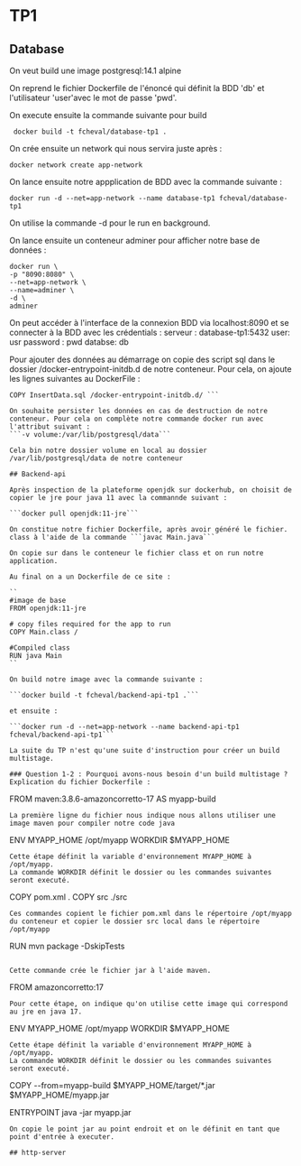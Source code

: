 # TP1

## Database 

On veut build une image postgresql:14.1 alpine

On reprend le fichier Dockerfile de l'énoncé qui définit la BDD 'db' et l'utilisateur 'user'avec le mot de passe 'pwd'.

On execute ensuite la commande suivante pour build

``` docker build -t fcheval/database-tp1 .```

On crée ensuite un network qui nous servira juste après :

```docker network create app-network```

On lance ensuite notre appplication de BDD avec la commande suivante :

```docker run -d --net=app-network --name database-tp1 fcheval/database-tp1```

On utilise la commande -d pour le run en background.

On lance ensuite un conteneur adminer pour afficher notre base de données :

```
docker run \
-p "8090:8080" \
--net=app-network \
--name=adminer \
-d \
adminer
```

On peut accéder à l'interface de la connexion BDD via localhost:8090 et se connecter à la BDD avec les crédentials :
serveur : database-tp1:5432
user: usr
password : pwd
databse: db

Pour ajouter des données au démarrage on copie des script sql dans le dossier /docker-entrypoint-initdb.d de notre conteneur. Pour cela, on ajoute les lignes suivantes au DockerFile :

```COPY CreateSchema.sql /docker-entrypoint-initdb.d/
COPY InsertData.sql /docker-entrypoint-initdb.d/ ```

On souhaite persister les données en cas de destruction de notre conteneur. Pour cela on complète notre commande docker run avec l'attribut suivant :
```-v volume:/var/lib/postgresql/data```

Cela bin notre dossier volume en local au dossier /var/lib/postgresql/data de notre conteneur

## Backend-api

Après inspection de la plateforme openjdk sur dockerhub, on choisit de copier le jre pour java 11 avec la commannde suivant :

```docker pull openjdk:11-jre```

On constitue notre fichier Dockerfile, après avoir généré le fichier. class à l'aide de la commande ```javac Main.java```

On copie sur dans le conteneur le fichier class et on run notre application.

Au final on a un Dockerfile de ce site :

``
#image de base
FROM openjdk:11-jre

# copy files required for the app to run
COPY Main.class /

#Compiled class
RUN java Main
``

On build notre image avec la commande suivante :

```docker build -t fcheval/backend-api-tp1 .```

et ensuite :

```docker run -d --net=app-network --name backend-api-tp1 fcheval/backend-api-tp1```

La suite du TP n'est qu'une suite d'instruction pour créer un build multistage.

### Question 1-2 : Pourquoi avons-nous besoin d'un build multistage ? Explication du fichier Dockerfile :

``` 
FROM maven:3.8.6-amazoncorretto-17 AS myapp-build
```
La première ligne du fichier nous indique nous allons utiliser une image maven pour compiler notre code java

```
ENV MYAPP_HOME /opt/myapp
WORKDIR $MYAPP_HOME
```
Cette étape définit la variable d'environnement MYAPP_HOME à /opt/myapp.
La commande WORKDIR définit le dossier ou les commandes suivantes seront executé.

```
COPY pom.xml .
COPY src ./src
```
Ces commandes copient le fichier pom.xml dans le répertoire /opt/myapp du conteneur et copier le dossier src local dans le répertoire /opt/myapp

```
RUN mvn package -DskipTests
```

Cette commande crée le fichier jar à l'aide maven.

```
FROM amazoncorretto:17
```
Pour cette étape, on indique qu'on utilise cette image qui correspond au jre en java 17.

```
ENV MYAPP_HOME /opt/myapp
WORKDIR $MYAPP_HOME
```
Cette étape définit la variable d'environnement MYAPP_HOME à /opt/myapp.
La commande WORKDIR définit le dossier ou les commandes suivantes seront executé.

```
COPY --from=myapp-build $MYAPP_HOME/target/*.jar $MYAPP_HOME/myapp.jar

ENTRYPOINT java -jar myapp.jar
```
On copie le point jar au point endroit et on le définit en tant que point d'entrée à executer.

## http-server